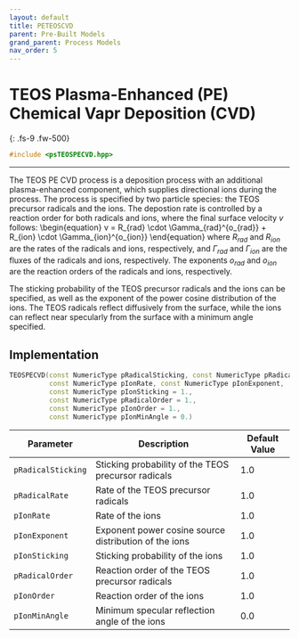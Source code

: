 ```yaml
---
layout: default
title: PETEOSCVD
parent: Pre-Built Models
grand_parent: Process Models
nav_order: 5
---
```

<script>
MathJax = {
  tex: {
    inlineMath: [['$', '$'], ['\\(', '\\)']]
  }
};
</script>
<script id="MathJax-script" async
  src="https://cdn.jsdelivr.net/npm/mathjax@3/es5/tex-chtml.js">
</script>

#  TEOS Plasma-Enhanced (PE) Chemical Vapr Deposition (CVD)
{: .fs-9 .fw-500}

```c++
#include <psTEOSPECVD.hpp>
```
---

The TEOS PE CVD process is a deposition process with an additional plasma-enhanced component, which supplies directional ions during the process. The process is specified by two particle species: the TEOS precursor radicals and the  ions. The depostion rate is controlled by a reaction order for both radicals and ions, where the final surface velocity $v$ follows:
\begin{equation}
    v = R_{rad} \cdot \Gamma_{rad}^{o_{rad}} + R_{ion} \cdot \Gamma_{ion}^{o_{ion}} 
\end{equation}
where $R_{rad}$ and $R_{ion}$ are the rates of the radicals and ions, respectively, and $\Gamma_{rad}$ and $\Gamma_{ion}$ are the fluxes of the radicals and ions, respectively. The exponents $o_{rad}$ and $o_{ion}$ are the reaction orders of the radicals and ions, respectively.

The sticking probability of the TEOS precursor radicals and the ions can be specified, as well as the exponent of the power cosine distribution of the ions. The TEOS radicals reflect diffusively from the surface, while the ions can reflect near specularly from the surface with a minimum angle specified.

## Implementation

```c++
TEOSPECVD(const NumericType pRadicalSticking, const NumericType pRadicalRate,
          const NumericType pIonRate, const NumericType pIonExponent,
          const NumericType pIonSticking = 1.,
          const NumericType pRadicalOrder = 1.,
          const NumericType pIonOrder = 1.,
          const NumericType pIonMinAngle = 0.)
```

| Parameter                  | Description                                            | Default Value          |
|----------------------------|--------------------------------------------------------|------------------------|
| `pRadicalSticking`         | Sticking probability of the TEOS precursor radicals    | 1.0                    |
| `pRadicalRate`             | Rate of the TEOS precursor radicals                    | 1.0                    |
| `pIonRate`                 | Rate of the ions                                       | 1.0                    |
| `pIonExponent`             | Exponent power cosine source distribution of the ions  | 1.0                    |
| `pIonSticking`             | Sticking probability of the ions                       | 1.0                    |
| `pRadicalOrder`            | Reaction order of the TEOS precursor radicals          | 1.0                    |
| `pIonOrder`                | Reaction order of the ions                             | 1.0                    |
| `pIonMinAngle`             | Minimum specular reflection angle of the ions          | 0.0                    |
